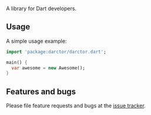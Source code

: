 A library for Dart developers.

## Usage

A simple usage example:

```dart
import 'package:darctor/darctor.dart';

main() {
  var awesome = new Awesome();
}
```

## Features and bugs

Please file feature requests and bugs at the [issue tracker][tracker].

[tracker]: http://example.com/issues/replaceme
